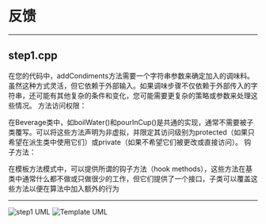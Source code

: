 # 反馈

---

## step1.cpp

在您的代码中，addCondiments方法需要一个字符串参数来确定加入的调味料。虽然这种方式灵活，但它依赖于外部输入。如果调味步骤不仅依赖于外部传入的字符串，还可能有其他复杂的条件和变化，您可能需要更复杂的策略或参数来处理这些情况。
方法访问权限：

在Beverage类中，如boilWater()和pourInCup()是共通的实现，通常不需要被子类覆写。可以将这些方法声明为非虚拟，并限定其访问级别为protected（如果只希望在派生类中使用它们）或private（如果不希望它们被更改或直接访问）。
钩子方法：

在模板方法模式中，可以提供所谓的钩子方法（hook methods），这些方法在基类中通常什么都不做或只做很少的工作，但它们提供了一个接口，子类可以覆盖这些方法以便在算法中加入额外的行为

---

![step1 UML](https://cdn.jsdelivr.net/gh/huanxueshengmou/picture-host/20241009220750.png)
![Template UML](https://cdn.jsdelivr.net/gh/huanxueshengmou/picture-host/Template_Method_UML.svg.png)

